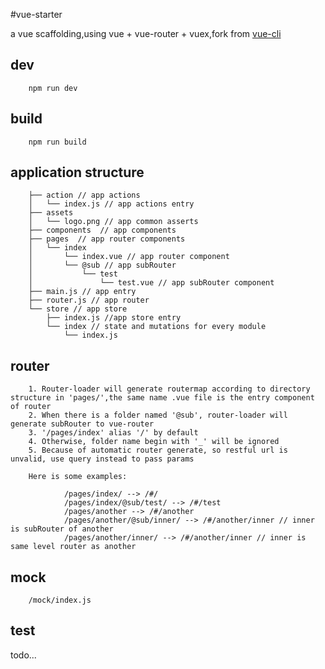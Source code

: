 #vue-starter

a vue scaffolding,using vue + vue-router + vuex,fork from [vue-cli](https://github.com/vuejs/vue-cli)

## dev

        npm run dev

## build 

        npm run build

## application structure

        ├── action // app actions
        │   └── index.js // app actions entry
        ├── assets
        │   └── logo.png // app common asserts
        ├── components  // app components
        ├── pages  // app router components        
        │   └── index
        │       └── index.vue // app router component
        │       └── @sub // app subRouter
        │           └── test
        │               └── test.vue // app subRouter component
        ├── main.js // app entry
        ├── router.js // app router
        └── store // app store
            ├── index.js //app store entry
            └── index // state and mutations for every module 
                └── index.js

## router

        1. Router-loader will generate routermap according to directory structure in 'pages/',the same name .vue file is the entry component of router
        2. When there is a folder named '@sub', router-loader will generate subRouter to vue-router
        3. '/pages/index' alias '/' by default
        4. Otherwise, folder name begin with '_' will be ignored
        5. Because of automatic router generate, so restful url is unvalid, use query instead to pass params
        
        Here is some examples:

                /pages/index/ --> /#/
                /pages/index/@sub/test/ --> /#/test
                /pages/another --> /#/another
                /pages/another/@sub/inner/ --> /#/another/inner // inner is subRouter of another
                /pages/another/inner/ --> /#/another/inner // inner is same level router as another

## mock

        /mock/index.js

## test 

todo...